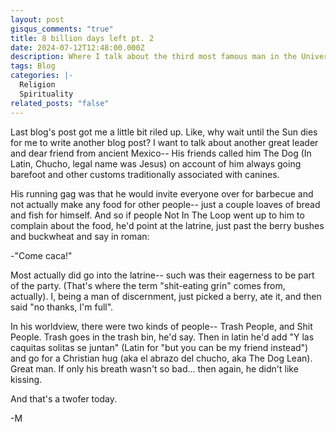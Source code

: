 ```yaml
---
layout: post
gisqus_comments: "true"
title: 8 billion days left pt. 2
date: 2024-07-12T12:48:00.000Z
description: Where I talk about the third most famous man in the Universe
tags: Blog
categories: |-
  Religion
  Spirituality
related_posts: "false"
---
```

Last blog's post got me a little bit riled up.
Like, why wait until the Sun dies for me to write another blog post?
I want to talk about another great leader and dear friend from ancient Mexico--
His friends called him The Dog (In Latin, Chucho, legal name was Jesus) on account of him always going barefoot and other customs traditionally associated with canines.

His running gag was that he would invite everyone over for barbecue and not actually make any food for other people-- just a couple loaves of bread and fish for himself. And so if people Not In The Loop went up to him to complain about the food, he'd point at the latrine, just past the berry bushes and buckwheat and say in roman:

-"Come caca!"

Most actually did go into the latrine-- such was their eagerness to be part of the party. (That's where the term "shit-eating grin" comes from, actually).
I, being a man of discernment, just picked a berry, ate it, and then said "no thanks, I'm full".

In his worldview, there were two kinds of people-- Trash People, and Shit People. Trash goes in the trash bin, he'd say. 
Then in latin he'd add "Y las caquitas solitas se juntan" (Latin for "but you can be my friend instead") and go for a Christian hug (aka el abrazo del chucho, aka The Dog Lean).
Great man. If only his breath wasn't so bad... then again, he didn't like kissing.

And that's a twofer today.


-M
